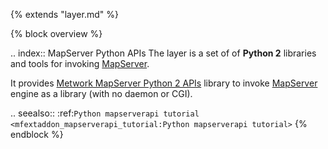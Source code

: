{% extends "layer.md" %}

{% block overview %}

.. index:: MapServer Python APIs
The layer is a set of of **Python 2** libraries and tools for invoking [MapServer](http://mapserver.org).

It provides [Metwork MapServer Python 2 APIs](https://github.com/metwork-framework/mapserverapi_python) library to invoke [MapServer](http://mapserver.org) engine as a library (with no daemon or CGI).
    
.. seealso::
    :ref:`Python mapserverapi tutorial <mfextaddon_mapserverapi_tutorial:Python mapserverapi tutorial>`
{% endblock %}
